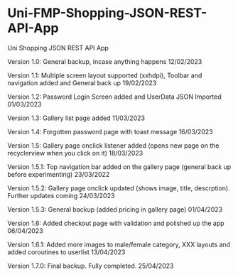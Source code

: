 # Uni-FMP-Shopping-JSON-REST-API-App
Uni Shopping JSON REST API App

Version 1.0: General backup, incase anything happens 12/02/2023

Version 1.1: Multiple screen layout supported (xxhdpi), Toolbar and navigation added and General back up 19/02/2023

Version 1.2: Password Login Screen added and UserData JSON Imported 01/03/2023

Version 1.3: Gallery list page added 11/03/2023

Version 1.4: Forgotten password page with toast message 16/03/2023

Version 1.5: Gallery page onclick listener added (opens new page on the recyclerview when you click on it) 18/03/2023

Version 1.5.1: Top navigation bar added on the gallery page (general back up before experimenting) 23/03/2022

Version 1.5.2: Gallery page onclick updated (shows image, title, descrption). Further updates coming 24/03/2023

Version 1.5.3: General backup (added pricing in gallery page) 01/04/2023

Version 1.6: Added checkout page with validation and polished up the app 06/04/2023

Version 1.6.1: Added more images to male/female category, XXX layouts and added coroutines to userlist 13/04/2023

Version 1.7.0: Final backup. Fully completed. 25/04/2023
